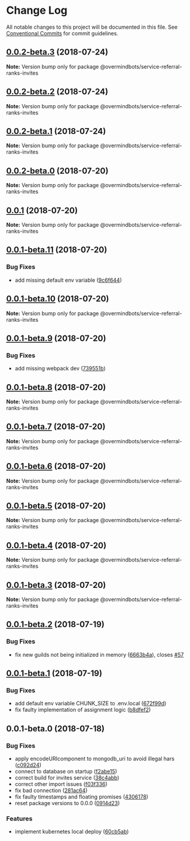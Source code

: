 # Change Log

All notable changes to this project will be documented in this file.
See [Conventional Commits](https://conventionalcommits.org) for commit guidelines.

<a name="0.0.2-beta.3"></a>
## [0.0.2-beta.3](https://github.com/overmindbots/core/compare/@overmindbots/service-referral-ranks-invites@0.0.2-beta.2...@overmindbots/service-referral-ranks-invites@0.0.2-beta.3) (2018-07-24)




**Note:** Version bump only for package @overmindbots/service-referral-ranks-invites

<a name="0.0.2-beta.2"></a>
## [0.0.2-beta.2](https://github.com/overmindbots/core/compare/@overmindbots/service-referral-ranks-invites@0.0.2-beta.1...@overmindbots/service-referral-ranks-invites@0.0.2-beta.2) (2018-07-24)




**Note:** Version bump only for package @overmindbots/service-referral-ranks-invites

<a name="0.0.2-beta.1"></a>
## [0.0.2-beta.1](https://github.com/overmindbots/core/compare/@overmindbots/service-referral-ranks-invites@0.0.2-beta.0...@overmindbots/service-referral-ranks-invites@0.0.2-beta.1) (2018-07-24)




**Note:** Version bump only for package @overmindbots/service-referral-ranks-invites

<a name="0.0.2-beta.0"></a>
## [0.0.2-beta.0](https://github.com/overmindbots/core/compare/@overmindbots/service-referral-ranks-invites@0.0.1-beta.12...@overmindbots/service-referral-ranks-invites@0.0.2-beta.0) (2018-07-20)




**Note:** Version bump only for package @overmindbots/service-referral-ranks-invites

<a name="0.0.1"></a>
## [0.0.1](https://github.com/overmindbots/core/compare/@overmindbots/service-referral-ranks-invites@0.0.1-beta.11...@overmindbots/service-referral-ranks-invites@0.0.1) (2018-07-20)




**Note:** Version bump only for package @overmindbots/service-referral-ranks-invites

<a name="0.0.1-beta.11"></a>
## [0.0.1-beta.11](https://github.com/overmindbots/core/compare/@overmindbots/service-referral-ranks-invites@0.0.1-beta.10...@overmindbots/service-referral-ranks-invites@0.0.1-beta.11) (2018-07-20)


### Bug Fixes

* add missing default env variable ([9c6f644](https://github.com/overmindbots/core/commit/9c6f644))




<a name="0.0.1-beta.10"></a>
## [0.0.1-beta.10](https://github.com/overmindbots/core/compare/@overmindbots/service-referral-ranks-invites@0.0.1-beta.9...@overmindbots/service-referral-ranks-invites@0.0.1-beta.10) (2018-07-20)




**Note:** Version bump only for package @overmindbots/service-referral-ranks-invites

<a name="0.0.1-beta.9"></a>
## [0.0.1-beta.9](https://github.com/overmindbots/core/compare/@overmindbots/service-referral-ranks-invites@0.0.1-beta.8...@overmindbots/service-referral-ranks-invites@0.0.1-beta.9) (2018-07-20)


### Bug Fixes

* add missing webpack dev ([739551b](https://github.com/overmindbots/core/commit/739551b))




<a name="0.0.1-beta.8"></a>
## [0.0.1-beta.8](https://github.com/overmindbots/core/compare/@overmindbots/service-referral-ranks-invites@0.0.1-beta.7...@overmindbots/service-referral-ranks-invites@0.0.1-beta.8) (2018-07-20)




**Note:** Version bump only for package @overmindbots/service-referral-ranks-invites

<a name="0.0.1-beta.7"></a>
## [0.0.1-beta.7](https://github.com/overmindbots/core/compare/@overmindbots/service-referral-ranks-invites@0.0.1-beta.6...@overmindbots/service-referral-ranks-invites@0.0.1-beta.7) (2018-07-20)




**Note:** Version bump only for package @overmindbots/service-referral-ranks-invites

<a name="0.0.1-beta.6"></a>
## [0.0.1-beta.6](https://github.com/overmindbots/core/compare/@overmindbots/service-referral-ranks-invites@0.0.1-beta.5...@overmindbots/service-referral-ranks-invites@0.0.1-beta.6) (2018-07-20)




**Note:** Version bump only for package @overmindbots/service-referral-ranks-invites

<a name="0.0.1-beta.5"></a>
## [0.0.1-beta.5](https://github.com/overmindbots/core/compare/@overmindbots/service-referral-ranks-invites@0.0.1-beta.4...@overmindbots/service-referral-ranks-invites@0.0.1-beta.5) (2018-07-20)




**Note:** Version bump only for package @overmindbots/service-referral-ranks-invites

<a name="0.0.1-beta.4"></a>
## [0.0.1-beta.4](https://github.com/overmindbots/core/compare/@overmindbots/service-referral-ranks-invites@0.0.1-beta.3...@overmindbots/service-referral-ranks-invites@0.0.1-beta.4) (2018-07-20)




**Note:** Version bump only for package @overmindbots/service-referral-ranks-invites

<a name="0.0.1-beta.3"></a>
## [0.0.1-beta.3](https://github.com/overmindbots/core/compare/@overmindbots/service-referral-ranks-invites@0.0.1-beta.2...@overmindbots/service-referral-ranks-invites@0.0.1-beta.3) (2018-07-20)




**Note:** Version bump only for package @overmindbots/service-referral-ranks-invites

<a name="0.0.1-beta.2"></a>
## [0.0.1-beta.2](https://github.com/overmindbots/core/compare/@overmindbots/service-referral-ranks-invites@0.0.1-beta.1...@overmindbots/service-referral-ranks-invites@0.0.1-beta.2) (2018-07-19)


### Bug Fixes

* fix new guilds not being initialized in memory ([6663b4a](https://github.com/overmindbots/core/commit/6663b4a)), closes [#57](https://github.com/overmindbots/core/issues/57)




<a name="0.0.1-beta.1"></a>
## [0.0.1-beta.1](https://github.com/overmindbots/core/compare/@overmindbots/service-referral-ranks-invites@0.0.1-beta.0...@overmindbots/service-referral-ranks-invites@0.0.1-beta.1) (2018-07-19)


### Bug Fixes

* add default env variable CHUNK_SIZE to .env.local ([672f99d](https://github.com/overmindbots/core/commit/672f99d))
* fix faulty implementation of assignment logic ([b8dfef2](https://github.com/overmindbots/core/commit/b8dfef2))




<a name="0.0.1-beta.0"></a>
## 0.0.1-beta.0 (2018-07-18)


### Bug Fixes

* apply encodeURIcomponent to mongodb_uri to avoid illegal hars ([c092d24](https://github.com/overmindbots/core/commit/c092d24))
* connect to database on startup ([f2abe15](https://github.com/overmindbots/core/commit/f2abe15))
* correct build for invites service ([38c4abb](https://github.com/overmindbots/core/commit/38c4abb))
* correct other import issues ([f03f336](https://github.com/overmindbots/core/commit/f03f336))
* fix bad connection ([281ac64](https://github.com/overmindbots/core/commit/281ac64))
* fix faulty timestamps and floating promises ([4306178](https://github.com/overmindbots/core/commit/4306178))
* reset package versions to 0.0.0 ([0914d23](https://github.com/overmindbots/core/commit/0914d23))


### Features

* implement kubernetes local deploy ([60cb5ab](https://github.com/overmindbots/core/commit/60cb5ab))
